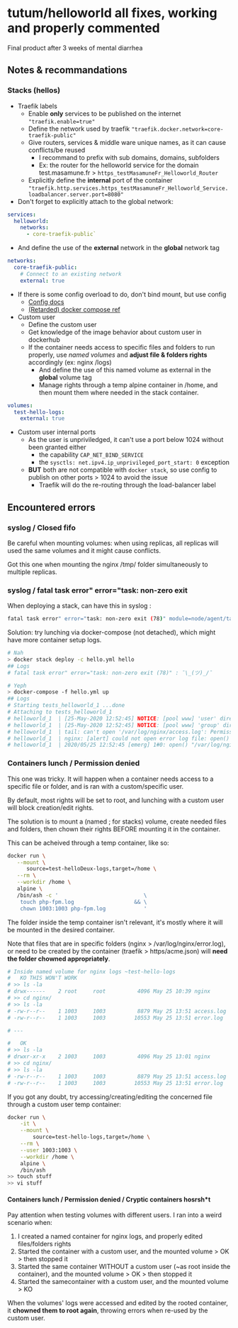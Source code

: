# tutum/helloworld all fixes, working and properly commented

Final product after 3 weeks of mental diarrhea

## Notes & recommandations

### Stacks (hellos)

- Traefik labels
  - Enable **only** services to be published on the internet `"traefik.enable=true"`
  - Define the network used by traefik `"traefik.docker.network=core-traefik-public"`
  - Give routers, services & middle ware unique names, as it can cause conflicts/be reused
    - I recommand to prefix with sub domains, domains, subfolders
    - Ex: the router for the helloworld service for the domain test.masamune.fr > `https_testMasamuneFr_Helloworld_Router`
  - Explicitly define the **internal** port of the container `"traefik.http.services.https_testMasamuneFr_Helloworld_Service.loadbalancer.server.port=8080"`
- Don't forget to explicitly attach to the global network:

```yaml
services:
  helloworld:
    networks:
      - core-traefik-public`
```

- And define the use of the **external** network in the **global** network tag

```yaml
networks:
  core-traefik-public:
    # Connect to an existing network
    external: true
```

- If there is some config overload to do, don't bind mount, but use config
  - [Config docs](https://docs.docker.com/engine/swarm/configs/)
  - [(Retarded) docker compose ref](https://docs.docker.com/compose/compose-file/#configs)
- Custom user
  - Define the custom user
  - Get knowledge of the image behavior about custom user in dockerhub
  - If the container needs access to specific files and folders to run properly, use *named volumes* and **adjust file & folders rights** accordingly (ex: nginx /logs)
    - And define the use of this named volume as external in the **global** volume tag
    - Manage rights through a temp alpine container in /home, and then mount them where needed in the stack container.

```yaml
volumes:
  test-hello-logs:
    external: true
```

- Custom user internal ports
  - As the user is unpriviledged, it can't use a port below 1024 without been granted either
    - the capability `CAP_NET_BIND_SERVICE`
    - the `sysctls: net.ipv4.ip_unprivileged_port_start: 0` exception
  - **BUT** both are not compatible with `docker stack`, so use config to publish on other ports > 1024 to avoid the issue
    - Traefik will do the re-routing through the load-balancer label

## Encountered errors

### syslog / Closed fifo

Be careful when mounting volumes: when using replicas, all replicas will used the same volumes and it might cause conflicts.

Got this one when mounting the nginx /tmp/ folder simultaneously to multiple replicas.

### syslog / fatal task error" error="task: non-zero exit

When deploying a stack, can have this in syslog :

```bash
fatal task error" error="task: non-zero exit (78)" module=node/agent/taskmanager node.id=5fl4gm3ngog3m8ezddov93yqc service.id=qfe2dcwurt6xhyx8sforrmbqc task.id=wodsd2hf7eehiai1cjx6954d9
```

Solution: try lunching via docker-compose (not detached), which might have more container setup logs.

```bash
# Nah
> docker stack deploy -c hello.yml hello
## Logs
# fatal task error" error="task: non-zero exit (78)" : ¯\_(ツ)_/¯

# Yeph
> docker-compose -f hello.yml up
## Logs
# Starting tests_helloworld_1 ...done
# Attaching to tests_helloworld_1
# helloworld_1  | [25-May-2020 12:52:45] NOTICE: [pool www] 'user' directive is ignored when FPM is not running as root
# helloworld_1  | [25-May-2020 12:52:45] NOTICE: [pool www] 'group' directive is ignored when FPM is not running as root
# helloworld_1  | tail: can't open '/var/log/nginx/access.log': Permission denied
# helloworld_1  | nginx: [alert] could not open error log file: open() "/var/log/nginx/error.log" failed (13: Permission denied)
# helloworld_1  | 2020/05/25 12:52:45 [emerg] 1#0: open() "/var/log/nginx/error.log" failed (13: Permission denied)
```

### Containers lunch / Permission denied

This one was tricky. It will happen when a container needs access to a specific file or folder, and is ran with a custom/specific user.

By default, most rights will be set to root, and lunching with a custom user will block creation/edit rights.

The solution is to mount a (named ; for stacks) volume, create needed files and folders, then chown their rights BEFORE mounting it in the container.

This can be acheived through a temp container, like so:

```bash
docker run \
   --mount \
      source=test-helloDeux-logs,target=/home \
   --rm \
   --workdir /home \
   alpine \
   /bin/ash -c '                           \
    touch php-fpm.log                   && \
    chown 1003:1003 php-fpm.log            '
```

The folder inside the temp container isn't relevant, it's mostly where it will be mounted in the desired container.

Note that files that are in specific folders (nginx > /var/log/nginx/error.log), or need to be created by the container (traefik > https/acme.json) will **need the folder chowned appropriately**.

```bash
# Inside named volume for nginx logs ~test-hello-logs
#   KO THIS WON'T WORK
# >> ls -la
# drwx------    2 root     root          4096 May 25 10:39 nginx
# >> cd nginx/
# >> ls -la
# -rw-r--r--    1 1003     1003          8879 May 25 13:51 access.log
# -rw-r--r--    1 1003     1003         10553 May 25 13:51 error.log

# ---

#   OK
# >> ls -la
# drwxr-xr-x    2 1003     1003          4096 May 25 13:01 nginx
# >> cd nginx/
# >> ls -la
# -rw-r--r--    1 1003     1003          8879 May 25 13:51 access.log
# -rw-r--r--    1 1003     1003         10553 May 25 13:51 error.log
```

If you got any doubt, try accessing/creating/editing the concerned file through a custom user temp container:

```bash
docker run \
    -it \
    --mount \
        source=test-hello-logs,target=/home \
    --rm \
    --user 1003:1003 \
    --workdir /home \
    alpine \
    /bin/ash
>> touch stuff
>> vi stuff
```

#### Containers lunch / Permission denied / Cryptic containers hosrsh*t

Pay attention when testing volumes with different users. I ran into a weird scenario when:

1. I created a named container for nginx logs, and properly edited files/folders rights
2. Started the container with a custom user, and the mounted volume > OK > then stopped it
3. Started the same container WITHOUT a custom user (~as root inside the container), and the mounted volume > OK > then stopped it
4. Started the samecontainer with a custom user, and the mounted volume > KO

When the volumes' logs were accessed and edited by the rooted container, it **chowned them to root again**, throwing errors when re-used by the custom user.
